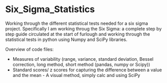 # Six_Sigma_Statistics
Working through the different statistical tests needed for a six sigma project. Specifically I am working throug the Six Sigma: a complete step by step guide circulated at the start of furlough and working through the statistical tests in python using Numpy and SciPy libraries.

Overview of code files:
 - Measures of variability (range, variance, standard deviation, Bessel correction, long method, short method (pandas, numpy or Scipy))
 - Standard scores/ z scores for capturing the difference between a value and the mean - A visual method, simply calc and using SciPy
